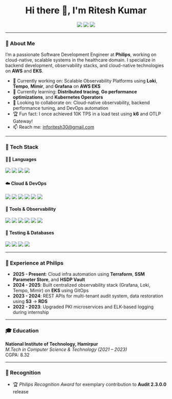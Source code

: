 <h1 align="center">Hi there 👋, I'm Ritesh Kumar</h1>
<p align="center">
  <a href="https://github.com/riteshPhilips"><img src="https://img.shields.io/github/followers/riteshPhilips?label=GitHub&style=social"></a>
  <a href="https://www.linkedin.com/in/ritesh-kumar-346016137/"><img src="https://img.shields.io/badge/-LinkedIn-blue?style=flat-square&logo=linkedin&logoColor=white"></a>
  <a href="mailto:inforitesh30@gmail.com"><img src="https://img.shields.io/badge/-Gmail-red?style=flat-square&logo=gmail&logoColor=white"></a>
</p>

---

### 💼 About Me

I’m a passionate Software Development Engineer at **Philips**, working on cloud-native, scalable systems in the healthcare domain. I specialize in backend development, observability stacks, and cloud-native technologies on **AWS** and **EKS**.

- 🔧 Currently working on: Scalable Observability Platforms using **Loki**, **Tempo**, **Mimir**, and **Grafana** on **AWS EKS**
- 🌱 Currently learning: **Distributed tracing**, **Go performance optimizations**, and **Kubernetes Operators**
- 🤝 Looking to collaborate on: Cloud-native observability, backend performance tuning, and DevOps automation
- 🏆 Fun fact: I once achieved 10K TPS in a load test using **k6** and OTLP Gateway!
- 📫 Reach me: [inforitesh30@gmail.com](mailto:inforitesh30@gmail.com)

---

### 🚀 Tech Stack

#### 👨‍💻 Languages
<p>
  <img src="https://img.shields.io/badge/Java-007396?style=flat-square&logo=java&logoColor=white"/>
  <img src="https://img.shields.io/badge/Go-00ADD8?style=flat-square&logo=go&logoColor=white"/>
  <img src="https://img.shields.io/badge/C++-00599C?style=flat-square&logo=c%2B%2B&logoColor=white"/>
  <img src="https://img.shields.io/badge/SQL-4479A1?style=flat-square&logo=mysql&logoColor=white"/>
</p>

#### ☁️ Cloud & DevOps
<p>
  <img src="https://img.shields.io/badge/AWS-232F3E?style=flat-square&logo=amazon-aws&logoColor=white"/>
  <img src="https://img.shields.io/badge/EKS-0052CC?style=flat-square&logo=kubernetes&logoColor=white"/>
  <img src="https://img.shields.io/badge/Terraform-7B42BC?style=flat-square&logo=terraform&logoColor=white"/>
  <img src="https://img.shields.io/badge/Docker-2496ED?style=flat-square&logo=docker&logoColor=white"/>
  <img src="https://img.shields.io/badge/GitHub%20Actions-2088FF?style=flat-square&logo=github-actions&logoColor=white"/>
  <img src="https://img.shields.io/badge/ArgoCD-ef7b4d?style=flat-square&logo=argo&logoColor=white"/>
</p>

#### 🧰 Tools & Observability
<p>
  <img src="https://img.shields.io/badge/Grafana-F46800?style=flat-square&logo=grafana&logoColor=white"/>
  <img src="https://img.shields.io/badge/Loki-000000?style=flat-square&logo=grafana-loki&logoColor=white"/>
  <img src="https://img.shields.io/badge/Tempo-000000?style=flat-square&logo=grafana-tempo&logoColor=white"/>
  <img src="https://img.shields.io/badge/Mimir-000000?style=flat-square&logo=grafana-mimir&logoColor=white"/>
  <img src="https://img.shields.io/badge/Prometheus-E6522C?style=flat-square&logo=prometheus&logoColor=white"/>
  <img src="https://img.shields.io/badge/k6-7D64FF?style=flat-square&logo=k6&logoColor=white"/>
</p>

#### 🧪 Testing & Databases
<p>
  <img src="https://img.shields.io/badge/PostgreSQL-336791?style=flat-square&logo=postgresql&logoColor=white"/>
  <img src="https://img.shields.io/badge/MySQL-4479A1?style=flat-square&logo=mysql&logoColor=white"/>
  <img src="https://img.shields.io/badge/DynamoDB-4053D6?style=flat-square&logo=amazon-dynamodb&logoColor=white"/>
  <img src="https://img.shields.io/badge/JUnit5-25A162?style=flat-square&logo=java&logoColor=white"/>
</p>

---

### 🏢 Experience at Philips

- **2025 - Present**: Cloud infra automation using **Terraform**, **SSM Parameter Store**, and **HSDP Vault**
- **2024 - 2025**: Built centralized observability stack (Grafana, Loki, Tempo, Mimir) on **EKS** using GitOps
- **2023 - 2024**: REST APIs for multi-tenant audit system, data restoration using **S3** → **RDS**
- **2022 - 2023**: Upgraded PKI microservices and ELK-based logging during internship

---

### 🎓 Education

**National Institute of Technology, Hamirpur**  
*M.Tech in Computer Science & Technology (2021 – 2023)*  
CGPA: 8.32

---

### 🏅 Recognition

- 🏆 *Philips Recognition Award* for exemplary contribution to **Audit 2.3.0.0** release

